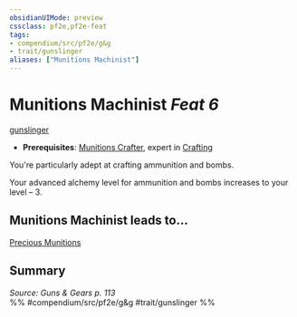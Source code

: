 ```yaml
---
obsidianUIMode: preview
cssclass: pf2e,pf2e-feat
tags:
- compendium/src/pf2e/g&g
- trait/gunslinger
aliases: ["Munitions Machinist"]
---
```

# Munitions Machinist  *Feat 6*  
[gunslinger](../../Rules/traits/gunslinger-g-g.md)  

- **Prerequisites**: [Munitions Crafter](munitions-crafter-g-g.md), expert in [Crafting](../skills.md#Crafting)

You're particularly adept at crafting ammunition and bombs.

Your advanced alchemy level for ammunition and bombs increases to your level – 3.

## Munitions Machinist leads to...

[Precious Munitions](precious-munitions-g-g.md)

## Summary

*Source: Guns & Gears p. 113*  
%% #compendium/src/pf2e/g&g #trait/gunslinger %%